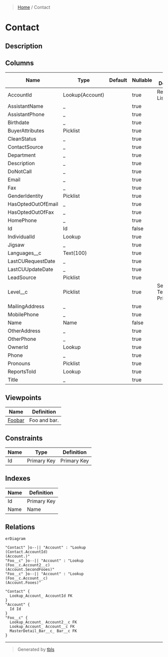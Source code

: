> [Home](README.md) / Contact

# Contact

## Description

## Columns

| Name | Type | Default | Nullable | Extra Definition | Children | Parents | Comment |
| ---- | ---- | ------- | -------- | ---------------- | -------- | ------- | ------- |
| AccountId | Lookup(Account) |  | true | Relation=; List= |  | [Account](Account.md) |  |
| AssistantName | _ |  | true |  |  |  |  |
| AssistantPhone | _ |  | true |  |  |  |  |
| Birthdate | _ |  | true |  |  |  |  |
| BuyerAttributes | Picklist |  | true |  |  |  |  |
| CleanStatus | _ |  | true |  |  |  |  |
| ContactSource | _ |  | true |  |  |  |  |
| Department | _ |  | true |  |  |  |  |
| Description | _ |  | true |  |  |  |  |
| DoNotCall | _ |  | true |  |  |  |  |
| Email | _ |  | true |  |  |  |  |
| Fax | _ |  | true |  |  |  |  |
| GenderIdentity | Picklist |  | true |  |  |  |  |
| HasOptedOutOfEmail | _ |  | true |  |  |  |  |
| HasOptedOutOfFax | _ |  | true |  |  |  |  |
| HomePhone | _ |  | true |  |  |  |  |
| Id | Id |  | false |  |  |  | Id |
| IndividualId | Lookup |  | true |  |  |  |  |
| Jigsaw | _ |  | true |  |  |  |  |
| Languages__c | Text(100) |  | true |  |  |  | Languages |
| LastCURequestDate | _ |  | true |  |  |  |  |
| LastCUUpdateDate | _ |  | true |  |  |  |  |
| LeadSource | Picklist |  | true |  |  |  |  |
| Level__c | Picklist |  | true | Secondary; Tertiary; Primary |  |  | Level |
| MailingAddress | _ |  | true |  |  |  |  |
| MobilePhone | _ |  | true |  |  |  |  |
| Name | Name |  | false |  |  |  |  |
| OtherAddress | _ |  | true |  |  |  |  |
| OtherPhone | _ |  | true |  |  |  |  |
| OwnerId | Lookup |  | true |  |  |  |  |
| Phone | _ |  | true |  |  |  |  |
| Pronouns | Picklist |  | true |  |  |  |  |
| ReportsToId | Lookup |  | true |  |  |  |  |
| Title | _ |  | true |  |  |  |  |

## Viewpoints

| Name | Definition |
| ---- | ---------- |
| [Foobar](viewpoint-0.md) | Foo and bar. |

## Constraints

| Name | Type | Definition |
| ---- | ---- | ---------- |
| Id | Primary Key | Primary Key |

## Indexes

| Name | Definition |
| ---- | ---------- |
| Id | Primary Key |
| Name | Name |

## Relations

```mermaid
erDiagram

"Contact" }o--|| "Account" : "Lookup
(Contact.AccountId)
(Account.)"
"Foo__c" }o--|| "Account" : "Lookup
(Foo__c.Account2__c)
(Account.SecondFooes)"
"Foo__c" }o--|| "Account" : "Lookup
(Foo__c.Account__c)
(Account.Fooes)"

"Contact" {
  Lookup_Account_ AccountId FK
}
"Account" {
  Id Id
}
"Foo__c" {
  Lookup_Account_ Account2__c FK
  Lookup_Account_ Account__c FK
  MasterDetail_Bar__c_ Bar__c FK
}
```

---

> Generated by [tbls](https://github.com/k1LoW/tbls)
